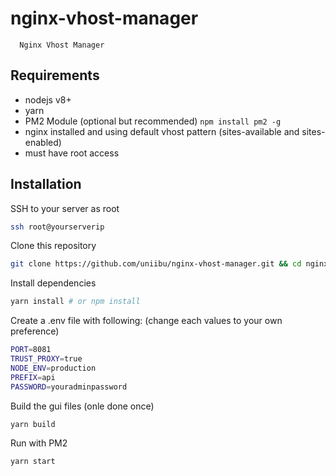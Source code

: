 # nginx-vhost-manager
      Nginx Vhost Manager

## Requirements
- nodejs v8+
- yarn
- PM2 Module (optional but recommended) `npm install pm2 -g`
- nginx installed and using default vhost pattern (sites-available and sites-enabled)
- must have root access

## Installation

SSH to your server as root
```bash
ssh root@yourserverip
```

Clone this repository
```bash
git clone https://github.com/uniibu/nginx-vhost-manager.git && cd nginx-vhost-manager
```

Install dependencies
```bash
yarn install # or npm install
```

Create a .env file with following: (change each values to your own preference)
```bash
PORT=8081
TRUST_PROXY=true
NODE_ENV=production
PREFIX=api
PASSWORD=youradminpassword
```

Build the gui files (onle done once)
```bash
yarn build
```

Run with PM2 
```bash
yarn start
```